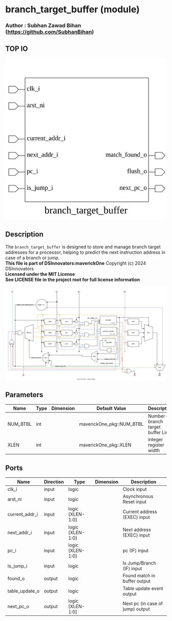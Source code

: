 # branch_target_buffer (module)

### Author : Subhan Zawad Bihan (https://github.com/SubhanBihan)

## TOP IO
<img src="./branch_target_buffer_top.svg">

## Description

The `branch_target_buffer` is designed to store and manage branch target addresses for a processor,
helping to predict the next instruction address in case of a branch or jump.
<br>**This file is part of DSInnovators:maverickOne**
Copyright (c) 2024 DSInnovators
<br>**Licensed under the MIT License**
<br>**See LICENSE file in the project root for full license information**

<img src="./branch_target_buffer_des.svg">

## Parameters
|Name|Type|Dimension|Default Value|Description|
|-|-|-|-|-|
|NUM_BTBL|int||maverickOne_pkg::NUM_BTBL|Number of branch target buffer Lines|
|XLEN|int||maverickOne_pkg::XLEN|integer register width|

## Ports
|Name|Direction|Type|Dimension|Description|
|-|-|-|-|-|
|clk_i|input|logic||Clock input|
|arst_ni|input|logic||Asynchronous Reset input|
|current_addr_i|input|logic [XLEN-1:0]||Current address (EXEC) input|
|next_addr_i|input|logic [XLEN-1:0]||Next address (EXEC) input|
|pc_i|input|logic [XLEN-1:0]||pc (IF) input|
|is_jump_i|input|logic||Is Jump/Branch (IF) input|
|found_o|output|logic||Found match in buffer output|
|table_update_o|output|logic||Table update event output|
|next_pc_o|output|logic [XLEN-1:0]||Next pc (in case of jump) output|
